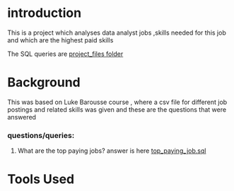 # introduction

This is a project which analyses data analyst jobs ,skills needed for this job and which are the highest paid skills

The SQL queries are [project_files folder](/project_files/)

# Background

This was based on Luke Barousse course , where a csv file for different job postings and related skills was given
and these are the questions that were answered 

### questions/queries:
1. What are the top paying jobs? answer is here [top_paying_job.sql](/project_files/1.top_paying_job.sql/)
# Tools Used


